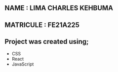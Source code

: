 
## NAME : LIMA CHARLES KEHBUMA
## MATRICULE : FE21A225


## Project was created using;
-  CSS
- React
- JavaScript
